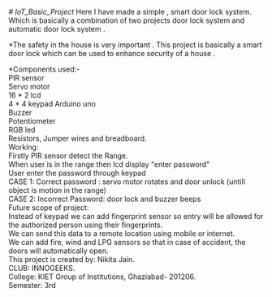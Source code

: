 *# IoT_Basic_Project*
Here I have made a simple , smart door lock system.                                                                                                                             
Which is basically a combination of two projects door lock system and automatic door lock system .                                                                               

*The safety in the house is very important . This project is basically a smart door lock which can be used to enhance security of a house .                                       

*Components used:-                                                                                                                                                               
PIR sensor                                                                                                                                                                       
Servo motor                                                                                                                                                                     
16 * 2 lcd                                                                                                                                                                       
4 * 4 keypad
Arduino uno                                                                                                                                                                     
Buzzer                                                                                                                                                                           
Potentiometer                                                                                                                                                                   
RGB led                                                                                                                                                                         
Resistors, Jumper wires and breadboard.                                                                                                                                        
Working:                                                                                                                                                                        
Firstly PIR sensor detect the Range.                                                                                                                                             
When user is in the range then lcd display "enter password"                                                                                                                     
User enter the password through keypad                                                                                                                                          
CASE 1: Correct password : servo motor rotates and door unlock (untill object is motion in the range)                                                                           
CASE 2: Incorrect Password: door lock and buzzer beeps                                                                                                                           
Future scope of project:                                                                                                                                                        
Instead of keypad we can add fingerprint sensor so entry will be allowed for the authorized person using their fingerprints.                                                     
We can send this data to a remote location using mobile or internet.                                                                                                             
We can add fire,  wind and LPG sensors so that in case of accident, the doors will automatically open.                                                                           
This project is created by: Nikita Jain.                                                                                                                                         
CLUB: INNOGEEKS.                                                                                                                                                                 
College: KIET Group of Institutions, Ghaziabad- 201206.                                                                                                                         
Semester: 3rd                                                                                                                                                                                                   
